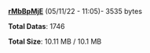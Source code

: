 [**rMbBpMjE**](/data/rMbBpMjE.txt) (05/11/22 - 11:05)- 3535 bytes

**Total Datas**: 1746

**Total Size**: 10.11 MB / 10.1 MB